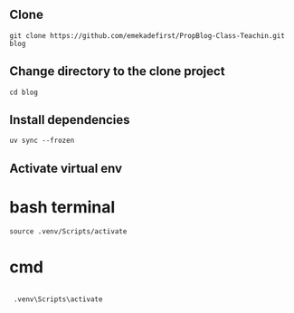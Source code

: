 ## Clone
```
git clone https://github.com/emekadefirst/PropBlog-Class-Teachin.git blog

```

## Change directory to the clone project

```
cd blog

```

## Install dependencies

```
uv sync --frozen

```

## Activate virtual env 

# bash terminal

```
source .venv/Scripts/activate

```

# cmd

```

 .venv\Scripts\activate

```